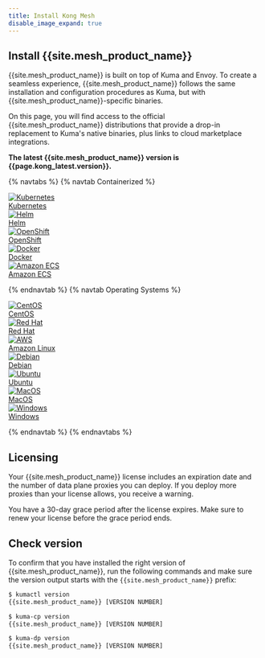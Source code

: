 ```yaml
---
title: Install Kong Mesh
disable_image_expand: true
---
```


## Install {{site.mesh_product_name}}

{{site.mesh_product_name}} is built on top of Kuma and Envoy. To create a
seamless experience, {{site.mesh_product_name}} follows the same installation
and configuration procedures as Kuma, but with {{site.mesh_product_name}}-specific binaries.

On this page, you will find access to the official {{site.mesh_product_name}}
distributions that provide a drop-in replacement to Kuma's native binaries, plus
links to cloud marketplace integrations.

**The latest {{site.mesh_product_name}} version is
{{page.kong_latest.version}}.**

{% navtabs %}
{% navtab Containerized %}

<div class="docs-grid-install">

  <a href="/mesh/{{page.kong_version}}/installation/kubernetes" class="docs-grid-install-block no-description">
    <img class="install-icon" src="/assets/images/icons/third-party/kubernetes-logo.png" alt="Kubernetes" />
    <div class="install-text">Kubernetes</div>
  </a>

  <a href="/mesh/{{page.kong_version}}/installation/helm" class="docs-grid-install-block no-description">
    <img class="install-icon" src="/assets/images/icons/third-party/helm-icon-color.svg" alt="Helm" />
    <div class="install-text">Helm</div>
  </a>

  <a href="/mesh/{{page.kong_version}}/installation/openshift" class="docs-grid-install-block no-description">
    <img class="install-icon" src="/assets/images/icons/third-party/openshift-logo.png" alt="OpenShift" />
    <div class="install-text">OpenShift</div>
  </a>

  <a href="/mesh/{{page.kong_version}}/installation/docker" class="docs-grid-install-block no-description">
    <img class="install-icon" src="/assets/images/icons/third-party/docker.png" alt="Docker" />
    <div class="install-text">Docker</div>
  </a>

  <a href="/mesh/{{page.kong_version}}/installation/ecs" class="docs-grid-install-block no-description">
    <img class="install-icon" src="/assets/images/icons/third-party/logo-ecs.jpg" alt="Amazon ECS" />
    <div class="install-text">Amazon ECS</div>
  </a>
</div>

{% endnavtab %}
{% navtab Operating Systems %}

<div class="docs-grid-install">

  <a href="/mesh/{{page.kong_version}}/installation/centos" class="docs-grid-install-block no-description">
    <img class="install-icon" src="/assets/images/icons/third-party/centos.gif" alt="CentOS" />
    <div class="install-text">CentOS</div>
  </a>

  <a href="/mesh/{{page.kong_version}}/installation/redhat" class="docs-grid-install-block no-description">
    <img class="install-icon" src="/assets/images/icons/third-party/rhel.jpg" alt="Red Hat" />
    <div class="install-text">Red Hat</div>
  </a>

  <a href="/mesh/{{page.kong_version}}/installation/amazonlinux" class="docs-grid-install-block no-description">
    <img class="install-icon" src="/assets/images/icons/third-party/amazon-linux.png" alt="AWS" />
    <div class="install-text">Amazon Linux</div>
  </a>

  <a href="/mesh/{{page.kong_version}}/installation/debian" class="docs-grid-install-block no-description">
    <img class="install-icon" src="/assets/images/icons/third-party/debian-logo.jpg" alt="Debian" />
    <div class="install-text">Debian</div>
  </a>

  <a href="/mesh/{{page.kong_version}}/installation/ubuntu" class="docs-grid-install-block no-description">
    <img class="install-icon" src="/assets/images/icons/third-party/ubuntu.png" alt="Ubuntu" />
    <div class="install-text">Ubuntu</div>
  </a>

  <a href="/mesh/{{page.kong_version}}/installation/macos" class="docs-grid-install-block no-description">
    <img class="install-icon" src="/assets/images/icons/third-party/macos-logo.png" alt="MacOS" />
    <div class="install-text">MacOS</div>
  </a>

  <a href="/mesh/{{page.kong_version}}/installation/windows" class="docs-grid-install-block no-description">
    <img class="install-icon" src="/assets/images/icons/third-party/windows-logo.svg" alt="Windows" />
    <div class="install-text">Windows</div>
  </a>

</div>

{% endnavtab %}
{% endnavtabs %}

## Licensing

Your {{site.mesh_product_name}} license includes an expiration date and the number of data plane proxies you can deploy. If you deploy more proxies than your license allows, you receive a warning.

You have a 30-day grace period after the license expires. Make sure to renew your license before the grace period ends.

## Check version

To confirm that you have installed the right version of
{{site.mesh_product_name}}, run the following commands and
make sure the version output starts with the `{{site.mesh_product_name}}`
prefix:

```sh
$ kumactl version
{{site.mesh_product_name}} [VERSION NUMBER]

$ kuma-cp version
{{site.mesh_product_name}} [VERSION NUMBER]

$ kuma-dp version
{{site.mesh_product_name}} [VERSION NUMBER]
```
